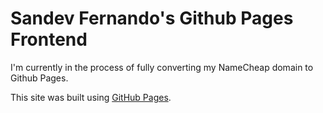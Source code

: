 # Sandev Fernando's Github Pages Frontend
I'm currently in the process of fully converting my NameCheap domain to Github Pages. 

This site was built using [GitHub Pages](https://pages.github.com/).
